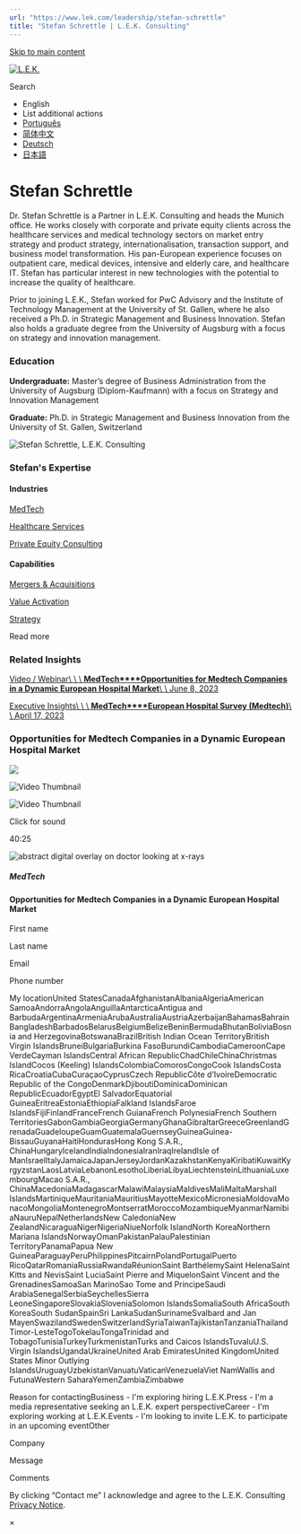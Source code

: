 ```yaml
---
url: "https://www.lek.com/leadership/stefan-schrettle"
title: "Stefan Schrettle | L.E.K. Consulting"
---
```


[Skip to main content](https://www.lek.com/leadership/stefan-schrettle#main-content)

[![L.E.K.](https://www.lek.com/themes/lek/images/new-logo.svg)](https://www.lek.com/ "L.E.K.")

Search

- English
- List additional actions
- [Português](https://www.lek.com/pt-br/lek-brazil)
- [简体中文](https://www.lek.com/zh-hant/lek-china)
- [Deutsch](https://www.lek.com/de/leadership/stefan-schrettle)
- [日本語](https://www.lek.com/ja/lek-japan)

# Stefan Schrettle

Dr. Stefan Schrettle is a Partner in L.E.K. Consulting and heads the Munich office. He works closely with corporate and private equity clients across the healthcare services and medical technology sectors on market entry strategy and product strategy, internationalisation, transaction support, and business model transformation. His pan-European experience focuses on outpatient care, medical devices, intensive and elderly care, and healthcare IT. Stefan has particular interest in new technologies with the potential to increase the quality of healthcare.

Prior to joining L.E.K., Stefan worked for PwC Advisory and the Institute of Technology Management at the University of St. Gallen, where he also received a Ph.D. in Strategic Management and Business Innovation. Stefan also holds a graduate degree from the University of Augsburg with a focus on strategy and innovation management.

### Education

**Undergraduate:** Master’s degree of Business Administration from the University of Augsburg (Diplom-Kaufmann) with a focus on Strategy and Innovation Management

**Graduate:** Ph.D. in Strategic Management and Business Innovation from the University of St. Gallen, Switzerland

![Stefan Schrettle, L.E.K. Consulting](https://www.lek.com/sites/default/files/profile-images/stefan-schrettle_web-gmc_v2_0.jpg)

### Stefan's Expertise

#### Industries

[MedTech](https://www.lek.com/industries/medtech)

[Healthcare Services](https://www.lek.com/industries/healthcare-services)

[Private Equity Consulting](https://www.lek.com/industries/private-equity-pe)

#### Capabilities

[Mergers & Acquisitions](https://www.lek.com/capabilities/mergers-acquisitions)

[Value Activation](https://www.lek.com/capabilities/organizational-strategy/value-activation)

[Strategy](https://www.lek.com/capabilities/strategy)

Read more

### Related Insights

[Video / Webinar\\
\\
\\
**MedTech****Opportunities for Medtech Companies in a Dynamic European Hospital Market**\\
\\
June 8, 2023](https://www.lek.com/insights/hea/eu/vd/opportunities-medtech-companies-dynamic-european-hospital-market)

[Executive Insights\\
\\
\\
**MedTech****European Hospital Survey (Medtech)**\\
\\
April 17, 2023](https://www.lek.com/insights/hea/eu/ei/european-hospital-survey-medtech)

### Opportunities for Medtech Companies in a Dynamic European Hospital Market

![](https://fast.wistia.com/embed/medias/zojvjvfrvl/swatch)

![Video Thumbnail](https://fast.wistia.com/embed/medias/zojvjvfrvl/swatch)

![Video Thumbnail](https://embed-ssl.wistia.com/deliveries/c628b717e71fe1ff3dcd2f12dc6cebc4.webp?image_crop_resized=1280x720)

Click for sound

40:25

![abstract digital overlay on doctor looking at x-rays](https://www.lek.com/sites/default/files/teaser-images/dynamic-european-hospital-teaser.png)

##### MedTech

#### Opportunities for Medtech Companies in a Dynamic European Hospital Market

First name

Last name

Email

Phone number

My locationUnited StatesCanadaAfghanistanAlbaniaAlgeriaAmerican SamoaAndorraAngolaAnguillaAntarcticaAntigua and BarbudaArgentinaArmeniaArubaAustraliaAustriaAzerbaijanBahamasBahrainBangladeshBarbadosBelarusBelgiumBelizeBeninBermudaBhutanBoliviaBosnia and HerzegovinaBotswanaBrazilBritish Indian Ocean TerritoryBritish Virgin IslandsBruneiBulgariaBurkina FasoBurundiCambodiaCameroonCape VerdeCayman IslandsCentral African RepublicChadChileChinaChristmas IslandCocos (Keeling) IslandsColombiaComorosCongoCook IslandsCosta RicaCroatiaCubaCuraçaoCyprusCzech RepublicCôte d’IvoireDemocratic Republic of the CongoDenmarkDjiboutiDominicaDominican RepublicEcuadorEgyptEl SalvadorEquatorial GuineaEritreaEstoniaEthiopiaFalkland IslandsFaroe IslandsFijiFinlandFranceFrench GuianaFrench PolynesiaFrench Southern TerritoriesGabonGambiaGeorgiaGermanyGhanaGibraltarGreeceGreenlandGrenadaGuadeloupeGuamGuatemalaGuernseyGuineaGuinea-BissauGuyanaHaitiHondurasHong Kong S.A.R., ChinaHungaryIcelandIndiaIndonesiaIranIraqIrelandIsle of ManIsraelItalyJamaicaJapanJerseyJordanKazakhstanKenyaKiribatiKuwaitKyrgyzstanLaosLatviaLebanonLesothoLiberiaLibyaLiechtensteinLithuaniaLuxembourgMacao S.A.R., ChinaMacedoniaMadagascarMalawiMalaysiaMaldivesMaliMaltaMarshall IslandsMartiniqueMauritaniaMauritiusMayotteMexicoMicronesiaMoldovaMonacoMongoliaMontenegroMontserratMoroccoMozambiqueMyanmarNamibiaNauruNepalNetherlandsNew CaledoniaNew ZealandNicaraguaNigerNigeriaNiueNorfolk IslandNorth KoreaNorthern Mariana IslandsNorwayOmanPakistanPalauPalestinian TerritoryPanamaPapua New GuineaParaguayPeruPhilippinesPitcairnPolandPortugalPuerto RicoQatarRomaniaRussiaRwandaRéunionSaint BarthélemySaint HelenaSaint Kitts and NevisSaint LuciaSaint Pierre and MiquelonSaint Vincent and the GrenadinesSamoaSan MarinoSao Tome and PrincipeSaudi ArabiaSenegalSerbiaSeychellesSierra LeoneSingaporeSlovakiaSloveniaSolomon IslandsSomaliaSouth AfricaSouth KoreaSouth SudanSpainSri LankaSudanSurinameSvalbard and Jan MayenSwazilandSwedenSwitzerlandSyriaTaiwanTajikistanTanzaniaThailandTimor-LesteTogoTokelauTongaTrinidad and TobagoTunisiaTurkeyTurkmenistanTurks and Caicos IslandsTuvaluU.S. Virgin IslandsUgandaUkraineUnited Arab EmiratesUnited KingdomUnited States Minor Outlying IslandsUruguayUzbekistanVanuatuVaticanVenezuelaViet NamWallis and FutunaWestern SaharaYemenZambiaZimbabwe

Reason for contactingBusiness - I'm exploring hiring L.E.K.Press - I'm a media representative seeking an L.E.K. expert perspectiveCareer - I'm exploring working at L.E.K.Events - I'm looking to invite L.E.K. to participate in an upcoming eventOther

Company

Message

Comments

By clicking “Contact me” I acknowledge and agree to the L.E.K. Consulting [Privacy Notice](https://www.lek.com/lek-consulting-privacy-policy).

×